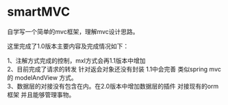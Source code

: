 # smartMVC
自学写一个简单的mvc框架，理解mvc设计思路。

这里完成了1.0版本主要内容及完成情况如下：

1、注解方式完成的控制，mxl方式会再1.1版本中增加 </br>
2、目前完成了请求的转发 针对返会对象还没有封装 1.1中会完善 类似spring mvc 的 modelAndView 方式。</br>
3、数据层的对接没有包含在内。在2.0版本中增加数据层的插件 对接现有的orm框架 并且能够管理事物。</br>
